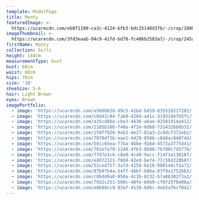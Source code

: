 ```yaml
---
template: ModelPage
title: Monty
featuredImage: >-
  https://ucarecdn.com/eb8f1190-ca3c-4124-bfb3-bdc25148d37b/-/crop/1800x1056/0,0/-/preview/
imageThumbnail: >-
  https://ucarecdn.com/3fd3eaab-94c9-41fd-bd78-fc406b2583a7/-/crop/245x337/1,1/-/preview/
firstName: Monty
collection: Girls
height: 144cm
measurementType: bust
bust: 66cm
waist: 60cm
hips: 76cm
size: '10'
shoeSize: 5-6
hair: Light Brown
eyes: Brown
imagePortfolio:
  - image: 'https://ucarecdn.com/a560b838-d9c5-41bd-b459-83551b51f202/'
  - image: 'https://ucarecdn.com/c0d42c84-fab0-4204-a41c-31931de7b5fc/'
  - image: 'https://ucarecdn.com/a35cd88e-cbe3-4636-a6ae-92501914a412/'
  - image: 'https://ucarecdn.com/2185b10b-f40a-4f2e-8db8-731432bb6b32/'
  - image: 'https://ucarecdn.com/159ff928-9a53-4e27-81a3-2c8dcf372eb2/'
  - image: 'https://ucarecdn.com/7078df3b-aae1-4429-856b-c848ac848f4d/'
  - image: 'https://ucarecdn.com/56cc65ea-f7ba-4bbe-916d-4572a3775d41/'
  - image: 'https://ucarecdn.com/702efa70-1240-4fb3-8b08-7b780c7d5776/'
  - image: 'https://ucarecdn.com/ffd7e1c6-c8a9-4c40-9acc-f14f1e13818f/'
  - image: 'https://ucarecdn.com/edd72321-f6b8-42ed-bef4-77c58d220b87/'
  - image: 'https://ucarecdn.com/52ced757-3a7d-4158-be16-980144cf1a72/'
  - image: 'https://ucarecdn.com/87b97b4a-54ff-46bf-b86a-87f9a1f52bb3/'
  - image: 'https://ucarecdn.com/c8bdd9a0-050a-4c3b-8232-b7a08302f3a1/'
  - image: 'https://ucarecdn.com/78d2c251-560c-40fe-b6b9-cf6f25f8e06a/'
  - image: 'https://ucarecdn.com/e0b89cc9-93af-4138-9d6c-4eb5af6cf042/'
---
```


